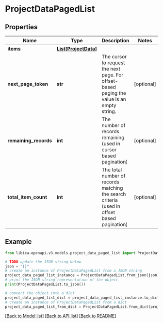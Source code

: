 # ProjectDataPagedList


## Properties

Name | Type | Description | Notes
------------ | ------------- | ------------- | -------------
**items** | [**List[ProjectData]**](ProjectData.md) |  | 
**next_page_token** | **str** | The cursor to request the next page. For offset-based paging the value is an empty string. | [optional] 
**remaining_records** | **int** | The number of records remaining (used in cursor based pagination) | [optional] 
**total_item_count** | **int** | The total number of records matching the search criteria (used in offset based pagination) | [optional] 

## Example

```python
from libica.openapi.v3.models.project_data_paged_list import ProjectDataPagedList

# TODO update the JSON string below
json = "{}"
# create an instance of ProjectDataPagedList from a JSON string
project_data_paged_list_instance = ProjectDataPagedList.from_json(json)
# print the JSON string representation of the object
print(ProjectDataPagedList.to_json())

# convert the object into a dict
project_data_paged_list_dict = project_data_paged_list_instance.to_dict()
# create an instance of ProjectDataPagedList from a dict
project_data_paged_list_from_dict = ProjectDataPagedList.from_dict(project_data_paged_list_dict)
```
[[Back to Model list]](../README.md#documentation-for-models) [[Back to API list]](../README.md#documentation-for-api-endpoints) [[Back to README]](../README.md)


